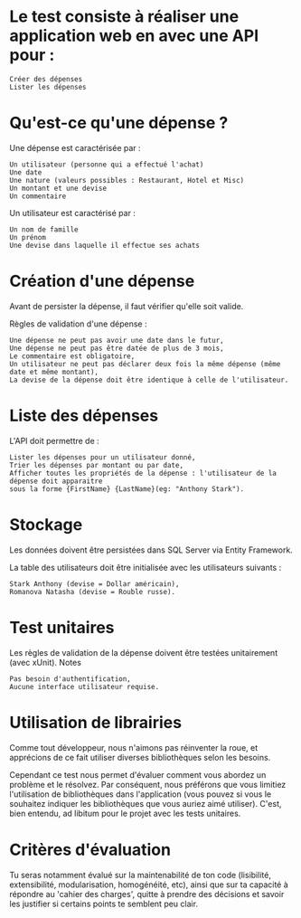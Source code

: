 # Le test consiste à réaliser une application web en avec une API pour :

    Créer des dépenses 
    Lister les dépenses 

# Qu'est-ce qu'une dépense ?

Une dépense est caractérisée par : 

    Un utilisateur (personne qui a effectué l'achat) 
    Une date 
    Une nature (valeurs possibles : Restaurant, Hotel et Misc) 
    Un montant et une devise 
    Un commentaire 

Un utilisateur est caractérisé par : 

    Un nom de famille 
    Un prénom 
    Une devise dans laquelle il effectue ses achats 

# Création d'une dépense 

Avant de persister la dépense, il faut vérifier qu'elle soit valide. 

Règles de validation d'une dépense :

    Une dépense ne peut pas avoir une date dans le futur, 
    Une dépense ne peut pas être datée de plus de 3 mois, 
    Le commentaire est obligatoire, 
    Un utilisateur ne peut pas déclarer deux fois la même dépense (même date et même montant), 
    La devise de la dépense doit être identique à celle de l'utilisateur. 

# Liste des dépenses 

L'API doit permettre de :

    Lister les dépenses pour un utilisateur donné, 
    Trier les dépenses par montant ou par date, 
    Afficher toutes les propriétés de la dépense : l'utilisateur de la dépense doit apparaitre 
    sous la forme {FirstName} {LastName}(eg: "Anthony Stark").  

# Stockage

Les données doivent être persistées dans SQL Server via Entity Framework. 

La table des utilisateurs doit être initialisée avec les utilisateurs suivants : 

    Stark Anthony (devise = Dollar américain), 
    Romanova Natasha (devise = Rouble russe). 

# Test unitaires

Les règles de validation de la dépense doivent être testées unitairement (avec xUnit).
Notes

    Pas besoin d'authentification, 
    Aucune interface utilisateur requise. 

# Utilisation de librairies

Comme tout développeur, nous n'aimons pas réinventer la roue, et apprécions de ce fait 
utiliser diverses bibliothèques selon les besoins.

Cependant ce test nous permet d'évaluer comment vous abordez un problème et le résolvez. 
Par conséquent, nous préférons que vous limitiez l'utilisation de bibliothèques dans l'application
(vous pouvez si vous le souhaitez indiquer les bibliothèques que vous auriez aimé utiliser). 
C'est, bien entendu, ad libitum pour le projet avec les tests unitaires.

# Critères d'évaluation

Tu seras notamment évalué sur la maintenabilité de ton code (lisibilité, extensibilité, 
modularisation, homogénéité, etc), ainsi que sur ta capacité à répondre au 'cahier des charges',
quitte à prendre des décisions et savoir les justifier si certains points te semblent peu clair.
